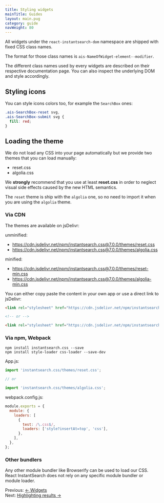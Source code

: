 ```yaml
---
title: Styling widgets
mainTitle: Guides
layout: main.pug
category: guide
navWeight: 80
---
```


All widgets under the `react-instantsearch-dom` namespace are shipped with fixed CSS class names.

The format for those class names is `ais-NameOfWidget-element--modifier`.

The different class names used by every widgets are described on their respective documentation page. You
can also inspect the underlying DOM and style accordingly.

## Styling icons

You can style icons colors too, for example the `SearchBox` ones:

```css
.ais-SearchBox-reset svg,
.ais-SearchBox-submit svg {
  fill: red;
}
```

## Loading the theme

We do not load any CSS into your page automatically but we provide two themes that you can load
manually:

* reset.css
* algolia.css

We **strongly** recommend that you use at least **reset.css** in order to neglect visual side effects caused by the new HTML semantics.

The `reset` theme is ship with the `algolia` one, so no need to import it when you are using the `algolia` theme.

### Via CDN

The themes are available on jsDelivr:

unminified:

* https://cdn.jsdelivr.net/npm/instantsearch.css@7.0.0/themes/reset.css
* https://cdn.jsdelivr.net/npm/instantsearch.css@7.0.0/themes/algolia.css

minified:

* https://cdn.jsdelivr.net/npm/instantsearch.css@7.0.0/themes/reset-min.css
* https://cdn.jsdelivr.net/npm/instantsearch.css@7.0.0/themes/algolia-min.css

You can either copy paste the content in your own app or use a direct link to jsDelivr:

```html
<link rel="stylesheet" href="https://cdn.jsdelivr.net/npm/instantsearch.css@7.0.0/themes/reset-min.css">

<!-- or -->

<link rel="stylesheet" href="https://cdn.jsdelivr.net/npm/instantsearch.css@7.0.0/themes/algolia-min.css">
```

### Via npm, Webpack

```shell
npm install instantsearch.css --save
npm install style-loader css-loader --save-dev
```

App.js:

```js
import 'instantsearch.css/themes/reset.css';

// or

import 'instantsearch.css/themes/algolia.css';
```

webpack.config.js:

```js
module.exports = {
  module: {
    loaders: [
      {
        test: /\.css$/,
        loaders: ['style?insertAt=top', 'css'],
      },
    ],
  },
};
```

### Other bundlers

Any other module bundler like Browserify can be used to load our CSS. React InstantSearch
does not rely on any specific module bundler or module loader.

<div class="guide-nav">
    <div class="guide-nav-left">
        Previous: <a href="guide/Widgets.html">← Widgets</a>
    </div>
    <div class="guide-nav-right">
        Next: <a href="guide//Highlighting_results.html">Highlighting results →</a>
    </div>
</div>

